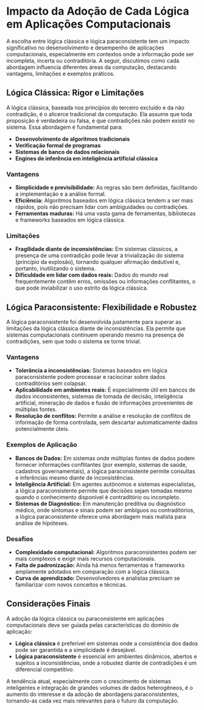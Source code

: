 
# Impacto da Adoção de Cada Lógica em Aplicações Computacionais

A escolha entre lógica clássica e lógica paraconsistente tem um impacto significativo no desenvolvimento e desempenho de aplicações computacionais, especialmente em contextos onde a informação pode ser incompleta, incerta ou contraditória. A seguir, discutimos como cada abordagem influencia diferentes áreas da computação, destacando vantagens, limitações e exemplos práticos.



## Lógica Clássica: Rigor e Limitações

A lógica clássica, baseada nos princípios do terceiro excluído e da não contradição, é o alicerce tradicional da computação. Ela assume que toda proposição é verdadeira ou falsa, e que contradições não podem existir no sistema. Essa abordagem é fundamental para:

- **Desenvolvimento de algoritmos tradicionais**
- **Verificação formal de programas**
- **Sistemas de banco de dados relacionais**
- **Engines de inferência em inteligência artificial clássica**

### Vantagens

- **Simplicidade e previsibilidade:** As regras são bem definidas, facilitando a implementação e a análise formal.
- **Eficiência:** Algoritmos baseados em lógica clássica tendem a ser mais rápidos, pois não precisam lidar com ambiguidades ou contradições.
- **Ferramentas maduras:** Há uma vasta gama de ferramentas, bibliotecas e frameworks baseados em lógica clássica.

### Limitações

- **Fragilidade diante de inconsistências:** Em sistemas clássicos, a presença de uma contradição pode levar à trivialização do sistema (princípio da explosão), tornando qualquer afirmação dedutível e, portanto, inutilizando o sistema.
- **Dificuldade em lidar com dados reais:** Dados do mundo real frequentemente contêm erros, omissões ou informações conflitantes, o que pode inviabilizar o uso estrito da lógica clássica.



## Lógica Paraconsistente: Flexibilidade e Robustez

A lógica paraconsistente foi desenvolvida justamente para superar as limitações da lógica clássica diante de inconsistências. Ela permite que sistemas computacionais continuem operando mesmo na presença de contradições, sem que todo o sistema se torne trivial.

### Vantagens

- **Tolerância a inconsistências:** Sistemas baseados em lógica paraconsistente podem processar e raciocinar sobre dados contraditórios sem colapsar.
- **Aplicabilidade em ambientes reais:** É especialmente útil em bancos de dados inconsistentes, sistemas de tomada de decisão, inteligência artificial, mineração de dados e fusão de informações provenientes de múltiplas fontes.
- **Resolução de conflitos:** Permite a análise e resolução de conflitos de informação de forma controlada, sem descartar automaticamente dados potencialmente úteis.

### Exemplos de Aplicação

- **Bancos de Dados:** Em sistemas onde múltiplas fontes de dados podem fornecer informações conflitantes (por exemplo, sistemas de saúde, cadastros governamentais), a lógica paraconsistente permite consultas e inferências mesmo diante de inconsistências.
- **Inteligência Artificial:** Em agentes autônomos e sistemas especialistas, a lógica paraconsistente permite que decisões sejam tomadas mesmo quando o conhecimento disponível é contraditório ou incompleto.
- **Sistemas de Diagnóstico:** Em manutenção preditiva ou diagnóstico médico, onde sintomas e sinais podem ser ambíguos ou contraditórios, a lógica paraconsistente oferece uma abordagem mais realista para análise de hipóteses.

### Desafios

- **Complexidade computacional:** Algoritmos paraconsistentes podem ser mais complexos e exigir mais recursos computacionais.
- **Falta de padronização:** Ainda há menos ferramentas e frameworks amplamente adotados em comparação com a lógica clássica.
- **Curva de aprendizado:** Desenvolvedores e analistas precisam se familiarizar com novos conceitos e técnicas.



## Considerações Finais

A adoção da lógica clássica ou paraconsistente em aplicações computacionais deve ser guiada pelas características do domínio de aplicação:

- **Lógica clássica** é preferível em sistemas onde a consistência dos dados pode ser garantida e a simplicidade é desejável.
- **Lógica paraconsistente** é essencial em ambientes dinâmicos, abertos e sujeitos a inconsistências, onde a robustez diante de contradições é um diferencial competitivo.

A tendência atual, especialmente com o crescimento de sistemas inteligentes e integração de grandes volumes de dados heterogêneos, é o aumento do interesse e da adoção de abordagens paraconsistentes, tornando-as cada vez mais relevantes para o futuro da computação.


